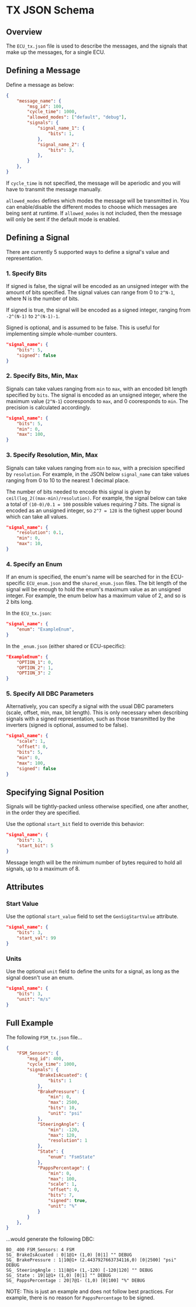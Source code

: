 # TX JSON Schema

## Overview

The `ECU_tx.json` file is used to describe the messages, and the signals that make up the messages, for a single ECU.

## Defining a Message
Define a  message as below:

```json
{
    "message_name": {
        "msg_id": 100, 
        "cycle_time": 1000,
        "allowed_modes": ["default", "debug"],
        "signals": {
            "signal_name_1": {
                "bits": 1,
            },
            "signal_name_2": {
                "bits": 3,
            },
        }
    },
}
```

If `cycle_time` is not specified, the message will be aperiodic and you will have to transmit the message manually. 

`allowed_modes` defines which modes the message will be transmitted in. You can enable/disable the different modes to choose which messages are being sent at runtime.
If `allowed_modes` is not included, then the message will only be sent if the default mode is enabled.

## Defining a Signal

There are currently 5 supported ways to define a signal's value and representation.

### 1. Specify Bits
If signed is false, the signal will be encoded as an unsigned integer with the amount of bits specified. The signal values can range from 0 to `2^N-1`, where N is the number of bits.

If signed is true, the signal will be encoded as a signed integer, ranging from `-2^(N-1)` to `2^(N-1)-1`. 

Signed is optional, and is assumed to be false. This is useful for implementing simple whole-number counters.

```json
"signal_name": {
    "bits": 5,
    "signed": false
}
```

### 2. Specify Bits, Min, Max

Signals can take values ranging from `min` to `max`, with an encoded bit length specified by `bits`. The signal is encoded as an unsigned integer, where the maximum value (`2^N-1`) cooresponds to `max`, and 0 cooresponds to `min`. The precision is calculated accordingly.

```json
"signal_name": {
    "bits": 5,
    "min": 0,
    "max": 100,
}
```

### 3. Specify Resolution, Min, Max

Signals can take values ranging from `min` to `max`, with a precision specified by `resolution`. For example, in the JSON below `signal_name` can take values ranging from 0 to 10 to the nearest 1 decimal place. 

The number of bits needed to encode this signal is given by `ceil(log_2((max-min)/resolution)`. For example, the signal below can take a total of `(10-0)/0.1 = 100` possible values requiring 7 bits. The signal is encoded as an unsigned integer, so `2^7 = 128` is the tighest upper bound which can take all values.

```json
"signal_name": {
    "resolution": 0.1,
    "min": 0,
    "max": 10,
}
```

### 4. Specify an Enum

If an enum is specified, the enum's name will be searched for in the ECU-specific `ECU_enum.json` and the `shared_enum.json` files. The bit length of the signal will be enough to hold the enum's maximum value as an unsigned integer. For example, the enum below has a maximum value of 2, and so is 2 bits long.

In the `ECU_tx.json`: 

```json
"signal_name": {
    "enum": "ExampleEnum",
}
```

In the `_enum.json` (either shared or ECU-specific):

```json
"ExampleEnum": {
    "OPTION_1": 0,
    "OPTION_2": 1,
    "OPTION_3": 2
}
```

### 5. Specify All DBC Parameters

Alternatively, you can specify a signal with the usual DBC parameters (scale, offset, min, max, bit length). This is only necessary when describing signals with a signed representation, such as those transmitted by the inverters (signed is optional, assumed to be false).

```json
"signal_name": {
    "scale": 1,
    "offset": 0,
    "bits": 5,
    "min": 0,
    "max": 100,
    "signed": false 
}
```

## Specifying Signal Position

Signals will be tightly-packed unless otherwise specified, one after another, in the order they are specified.

Use the optional `start_bit` field to override this behavior:

```json
"signal_name": {
    "bits": 3,
    "start_bit": 5 
}
```

Message length will be the minimum number of bytes required to hold all signals, up to a maximum of 8.

## Attributes

### Start Value

Use the optional `start_value` field to set the `GenSigStartValue` attribute.

```json
"signal_name": {
    "bits": 3,
    "start_val": 99
}
``` 

### Units

Use the optional `unit` field to define the units for a signal, as long as the signal doesn't use an enum.

```json
"signal_name": {
    "bits": 3,
    "unit": "m/s"
}
``` 

## Full Example

The following `FSM_tx.json` file...

```json
{
    "FSM_Sensors": {
        "msg_id": 400,
        "cycle_time": 1000,
        "signals": {
            "BrakeIsAcuated": { 
                "bits": 1 
            },
            "BrakePressure": {
                "min": 0, 
                "max": 2500,
                "bits": 10, 
                "unit": "psi"        
            },
            "SteeringAngle": {
                "min": -120, 
                "max": 120, 
                "resolution": 1 
            },
            "State": {
                "enum": "FsmState"
            },
            "PappsPercentage": {
                "min": 0,
                "max": 100, 
                "scale": 1,
                "offset": 0, 
                "bits": 7,
                "signed": true,
                "unit": "%"
            }
        }
    },
}
```

...would generate the following DBC:

```dbc
BO_ 400 FSM_Sensors: 4 FSM
SG_ BrakeIsAcuated : 0|1@1+ (1,0) [0|1] "" DEBUG
SG_ BrakePressure : 1|10@1+ (2.4437927663734116,0) [0|2500] "psi" DEBUG
SG_ SteeringAngle : 11|8@1+ (1,-120) [-120|120] "" DEBUG
SG_ State : 19|1@1+ (1,0) [0|1] "" DEBUG
SG_ PappsPercentage : 20|7@1- (1,0) [0|100] "%" DEBUG
```

NOTE: This is just an example and does not follow best practices. For example, there is no reason for `PappsPercentage` to be signed.
